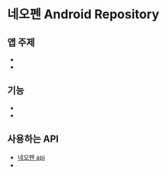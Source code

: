 # 네오펜 Android Repository

## 앱 주제
- 
- 

## 기능
- 
- 

## 사용하는 API
- [네오펜 api](https://github.com/NeoSmartpen)
- 